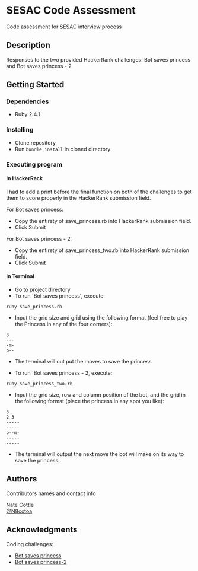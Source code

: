 # SESAC Code Assessment

Code assessment for SESAC interview process

## Description

Responses to the two provided HackerRank challenges: Bot saves princess and Bot saves princess - 2

## Getting Started

### Dependencies

* Ruby 2.4.1

### Installing

* Clone repository
* Run `bundle install` in cloned directory

### Executing program

#### In HackerRack
I had to add a print before the final function on both of the challenges to get them to score properly in the HackerRank submission field.

For Bot saves princess: 
* Copy the entirety of save_princess.rb into HackerRank submission field.
* Click Submit

For Bot saves princess - 2:
* Copy the entirety of save_princess_two.rb into HackerRank submission field.
* Click Submit

#### In Terminal

* Go to project directory
* To run 'Bot saves princess', execute:
```
ruby save_princess.rb
```
* Input the grid size and grid using the following format (feel free to play the Princess in any of the four corners):
```
3
---
-m-
p--
```
* The terminal will out put the moves to save the princess

* To run 'Bot saves princess - 2, execute: 
```
ruby save_princess_two.rb
```
* Input the grid size, row and column position of the bot, and the grid in the following format (place the princess in any spot you like):
```
5
2 3
-----
-----
p--m-
-----
-----
```
* The terminal will output the next move the bot will make on its way to save the princess

## Authors

Contributors names and contact info

Nate Cottle  
[@N8cotoa](https://github.com/n8cotoa/)

## Acknowledgments

Coding challenges: 
* [Bot saves princess](https://www.hackerrank.com/challenges/saveprincess/problem)
* [Bot saves princess-2](https://www.hackerrank.com/challenges/saveprincess2/problem)